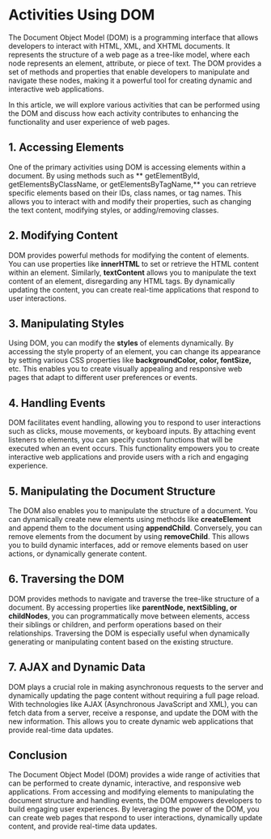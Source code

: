 # Activities Using DOM
The Document Object Model (DOM) is a programming interface that allows developers to interact with HTML, XML, and XHTML documents. It represents the structure of a web page as a tree-like model, where each node represents an element, attribute, or piece of text. The DOM provides a set of methods and properties that enable developers to manipulate and navigate these nodes, making it a powerful tool for creating dynamic and interactive web applications.

In this article, we will explore various activities that can be performed using the DOM and discuss how each activity contributes to enhancing the functionality and user experience of web pages.

## 1. Accessing Elements
One of the primary activities using DOM is accessing elements within a document. By using methods such as ** getElementById, getElementsByClassName, or getElementsByTagName,** you can retrieve specific elements based on their IDs, class names, or tag names. This allows you to interact with and modify their properties, such as changing the text content, modifying styles, or adding/removing classes.

## 2. Modifying Content
DOM provides powerful methods for modifying the content of elements. You can use properties like **innerHTML** to set or retrieve the HTML content within an element. Similarly, **textContent** allows you to manipulate the text content of an element, disregarding any HTML tags. By dynamically updating the content, you can create real-time applications that respond to user interactions.

## 3. Manipulating Styles
Using DOM, you can modify the **styles** of elements dynamically. By accessing the style property of an element, you can change its appearance by setting various CSS properties like **backgroundColor, color, fontSize,** etc. This enables you to create visually appealing and responsive web pages that adapt to different user preferences or events.

## 4. Handling Events
DOM facilitates event handling, allowing you to respond to user interactions such as clicks, mouse movements, or keyboard inputs. By attaching event listeners to elements, you can specify custom functions that will be executed when an event occurs. This functionality empowers you to create interactive web applications and provide users with a rich and engaging experience.

## 5. Manipulating the Document Structure
The DOM also enables you to manipulate the structure of a document. You can dynamically create new elements using methods like **createElement** and append them to the document using **appendChild**. Conversely, you can remove elements from the document by using **removeChild**. This allows you to build dynamic interfaces, add or remove elements based on user actions, or dynamically generate content.

## 6. Traversing the DOM
DOM provides methods to navigate and traverse the tree-like structure of a document. By accessing properties like **parentNode, nextSibling, or childNodes**, you can programmatically move between elements, access their siblings or children, and perform operations based on their relationships. Traversing the DOM is especially useful when dynamically generating or manipulating content based on the existing structure.

## 7. AJAX and Dynamic Data
DOM plays a crucial role in making asynchronous requests to the server and dynamically updating the page content without requiring a full page reload. With technologies like AJAX (Asynchronous JavaScript and XML), you can fetch data from a server, receive a response, and update the DOM with the new information. This allows you to create dynamic web applications that provide real-time data updates.

## Conclusion
The Document Object Model (DOM) provides a wide range of activities that can be performed to create dynamic, interactive, and responsive web applications. From accessing and modifying elements to manipulating the document structure and handling events, the DOM empowers developers to build engaging user experiences. By leveraging the power of the DOM, you can create web pages that respond to user interactions, dynamically update content, and provide real-time data updates.